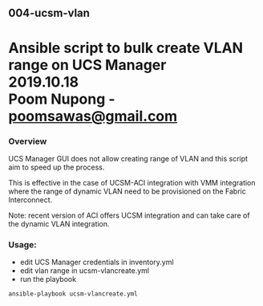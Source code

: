 ## 004-ucsm-vlan
Ansible script to bulk create VLAN range on UCS Manager  
2019.10.18  
Poom Nupong - poomsawas@gmail.com
===

### Overview
UCS Manager GUI does not allow creating range of VLAN and this script aim to speed up the process.

This is effective in the case of UCSM-ACI integration with VMM integration where the range of dynamic VLAN need to be provisioned on the Fabric Interconnect.

Note: recent version of ACI offers UCSM integration and can take care of the dynamic VLAN integration.

### Usage:
- edit UCS Manager credentials in inventory.yml
- edit vlan range in ucsm-vlancreate.yml
- run the playbook

```bash
ansible-playbook ucsm-vlancreate.yml
```